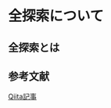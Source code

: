# 全探索について

## 全探索とは



## 参考文献
[Qiita記事](https://qiita.com/e869120/items/25cb52ba47be0fd418d6)<br />
